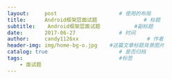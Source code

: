 ```yaml
---
layout:     post                    # 使用的布局
title:      Android框架层面试题               # 标题 
subtitle:    Android框架层面试题           #副标题
date:       2017-06-27              # 时间
author:     candy1126xx                      # 作者
header-img: img/home-bg-o.jpg    #这篇文章标题背景图片
catalog: true                       # 是否归档
tags:                               #标签
    - 面试题
---
```

